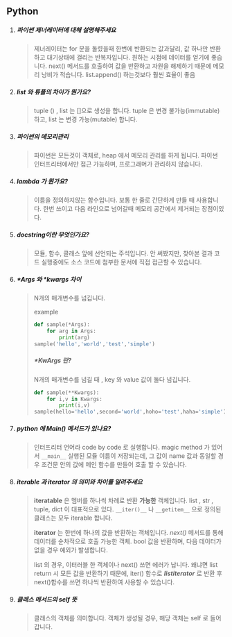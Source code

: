 ## Python

1. ##### 파이썬 제너레이터에 대해 설명해주세요

   > 제너레이터는 for 문을 돌렸을때 한번에 반환되는 값과달리, 값 하나만 반환하고 대기상태에 걸리는 반복자입니다. 원하는 시점에 데이터를 얻기에 좋습니다. next() 메서드를 호출하여 값을 반환하고 자원을 해제하기 때문에 메모리 낭비가 적습니다. list.append() 하는것보다 훨씬 효율이 좋음 

2. ##### list 와 튜플의 차이가 뭔가요?

   > tuple () , list 는 []으로 생성을 합니다. tuple 은 변경 불가능(immutable)하고, list 는 변경 가능(mutable) 합니다.

3. ##### 파이썬의 메모리관리

   > 파이썬은 모든것이 객체로, heap 에서 메모리 관리를 하게 됩니다. 파이썬 인터프리터에서만 접근 가능하며, 프로그래머가 관리하지 않습니다. 

4. ##### lambda 가 뭔가요?

   > 이름을 정의하지않는 함수입니다. 보통 한 줄로 간단하게 만들 때 사용합니다. 한번 쓰이고 다음 라인으로 넘어갈때 메모리 공간에서 제거되는 장점이있다. 

5. ##### docstring이란 무엇인가요?

   > 모듈, 함수, 클래스 앞에 선언되는 주석입니다. 안 써봤지만, 찾아본 결과 코드 실행중에도 소스 코드에 첨부한 문서에 직접 접근할 수 있습니다.

6. ##### *Args 와 *kwargs 차이 

   > N개의 매개변수를 넘깁니다.
   >
   > example
   >
   > ```python
   > def sample(*Args):
   >     for arg in Args:
   >         print(arg)
   > sample('hello','world','test','simple')
   > ```
   >
   > ##### *KwArgs 란?
   >
   > N개의 매개변수를 넘길 때 , key 와 value 값이 둘다 넘깁니다.
   >
   > ```python
   > def sample(**Kwargs):
   >     for i,v in Kwargs:
   >         print(i,v)
   > sample(hello='hello',second='world',hoho='test',haha='simple')
   > ```

7. ##### python 에 Main() 메서드가 있나요?

   > 인터프리터 언어라 code by code 로 실행합니다. magic method 가 있어서 `__main__` 실행된 모듈 이름이 저장되는데, 그 값이 name 값과 동일할 경우 조건문 안의 값에 메인 함수를 만들어 호출 할 수 있습니다.

8. ##### iterable 과 iterator 의 의미와 차이를 알려주세요

   > __iteratable__ 은 멤버를 하나씩 차례로 반환 __가능한__ 객체입니다. list , str , tuple, dict 이 대표적으로 있다. `__iter()__` 나 `__getitem__` 으로 정의된 클래스는 모두 iterable 합니다.
   >
   > __iterator__ 는 한번에 하나의 값을 반환하는 객체입니다. _next()_ 메서드를 통해 데이터를 순차적으로 호출 가능한 객체. bool 값을 반환하며, 다음 데이터가 없을 경우 예외가 발생합니다.
   >
   > list 의 경우, 이터러블 한 객체이나 next() 쓰면 에러가 납니다. 왜냐면 list return 시 모든 값을 반환하기 때문에, iter() 함수로 _**listiterator**_ 로 반환 후 next()함수를 쓰면 하나씩 반환하여 사용할 수 있습니다.

9. ##### 클래스 메서드의 self 뜻

   > 클래스의 객체를 의미합니다. 객체가 생성될 경우, 해당 객체는 self 로 들어갑니다.

